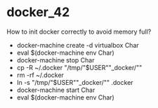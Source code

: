 # docker_42

How to init docker correctly to avoid memory full?

* docker-machine create -d virtualbox Char
* eval $(docker-machine env Char)
* docker-machine stop Char
* cp -R ~/.docker "/tmp/"$USER""_docker/""
* rm -rf ~/.docker
* ln -s "/tmp/"$USER""_docker/"" .docker
* docker-machine start Char
* eval $(docker-machine env Char)
